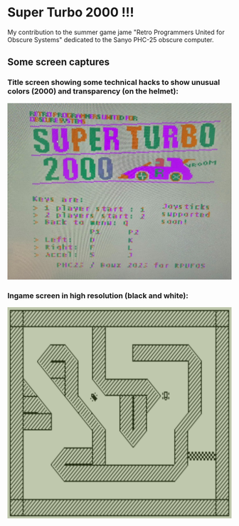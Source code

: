 # Super Turbo 2000 !!!

My contribution to the summer game jame "Retro Programmers United for Obscure Systems" dedicated to the Sanyo PHC-25 obscure computer.

## Some screen captures

### Title screen showing some technical hacks to show unusual colors (2000) and transparency (on the helmet):

![image](readme_images/IntroScreen.jpg)

### Ingame screen in high resolution (black and white):

![image](readme_images/InGame.png)